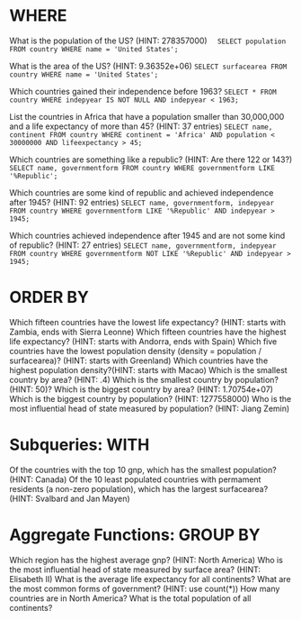 # WHERE
What is the population of the US? (HINT: 278357000)
`  SELECT population
    FROM country
    WHERE name = 'United States';`

What is the area of the US? (HINT: 9.36352e+06)
  `SELECT surfacearea
  FROM country
  WHERE name = 'United States';`

Which countries gained their independence before 
1963?
  `SELECT *
  FROM country
  WHERE indepyear IS NOT NULL
  AND indepyear < 1963;`

List the countries in Africa that have a population 
smaller than 30,000,000 and a life expectancy of 
more than 45? (HINT: 37 entries)
  `SELECT name, continent
  FROM country
  WHERE continent = 'Africa'
  AND population < 30000000
  AND lifeexpectancy > 45;`



Which countries are something like a republic? 
(HINT: Are there 122 or 143?)
  `SELECT name, governmentform
  FROM country
  WHERE governmentform
  LIKE '%Republic';`

Which countries are some kind of republic and achieved independence after 1945? (HINT: 92 entries)
  `SELECT name, governmentform, indepyear
FROM country
WHERE governmentform
LIKE '%Republic'
AND indepyear > 1945;`
  
Which countries achieved independence after 1945 and are not some kind of republic? (HINT: 27 entries)
  `SELECT name, governmentform, indepyear
  FROM country
  WHERE governmentform
  NOT LIKE '%Republic'
  AND indepyear > 1945;`

# ORDER BY
Which fifteen countries have the lowest life expectancy? (HINT: starts with Zambia, ends with Sierra Leonne)
Which fifteen countries have the highest life expectancy? (HINT: starts with Andorra, ends with Spain)
Which five countries have the lowest population density (density = population / surfacearea)? (HINT: starts with Greenland)
Which countries have the highest population density?(HINT: starts with Macao)
Which is the smallest country by area? (HINT: .4)
Which is the smallest country by population? (HINT: 50)?
Which is the biggest country by area? (HINT: 1.70754e+07)
Which is the biggest country by population? (HINT: 1277558000)
Who is the most influential head of state measured by population? (HINT: Jiang Zemin)

# Subqueries: WITH
Of the countries with the top 10 gnp, which has the smallest population? (HINT: Canada)
Of the 10 least populated countries with permament residents (a non-zero population), which has the largest surfacearea? (HINT: Svalbard and Jan Mayen)

# Aggregate Functions: GROUP BY
Which region has the highest average gnp? (HINT: North America)
Who is the most influential head of state measured by surface area? (HINT: Elisabeth II)
What is the average life expectancy for all continents?
What are the most common forms of government? (HINT: use count(*))
How many countries are in North America?
What is the total population of all continents?